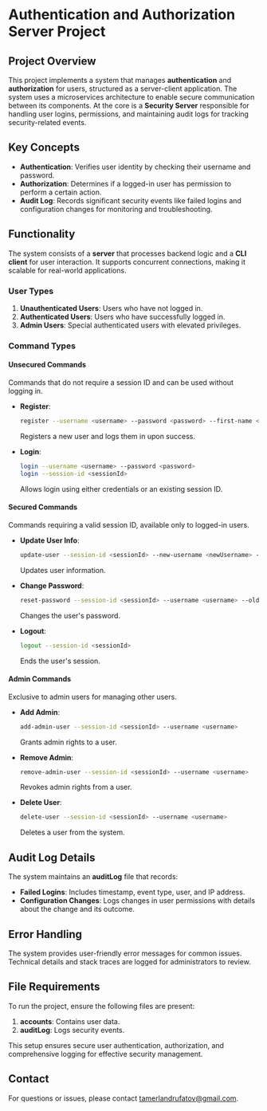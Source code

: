 # Authentication and Authorization Server Project

## Project Overview

This project implements a system that manages **authentication** and **authorization** for users, structured as a server-client application. The system uses a microservices architecture to enable secure communication between its components. At the core is a **Security Server** responsible for handling user logins, permissions, and maintaining audit logs for tracking security-related events.

## Key Concepts

- **Authentication**: Verifies user identity by checking their username and password.
- **Authorization**: Determines if a logged-in user has permission to perform a certain action.
- **Audit Log**: Records significant security events like failed logins and configuration changes for monitoring and troubleshooting.

## Functionality

The system consists of a **server** that processes backend logic and a **CLI client** for user interaction. It supports concurrent connections, making it scalable for real-world applications.

### User Types

1. **Unauthenticated Users**: Users who have not logged in.
2. **Authenticated Users**: Users who have successfully logged in.
3. **Admin Users**: Special authenticated users with elevated privileges.

### Command Types

#### Unsecured Commands

Commands that do not require a session ID and can be used without logging in.

- **Register**:
  ```bash
  register --username <username> --password <password> --first-name <firstName> --last-name <lastName> --email <email>
  ```
  Registers a new user and logs them in upon success.

- **Login**:
  ```bash
  login --username <username> --password <password>
  login --session-id <sessionId>
  ```
  Allows login using either credentials or an existing session ID.

#### Secured Commands

Commands requiring a valid session ID, available only to logged-in users.

- **Update User Info**:
  ```bash
  update-user --session-id <sessionId> --new-username <newUsername> --new-first-name <newFirstName> --new-last-name <newLastName> --new-email <email>
  ```
  Updates user information.

- **Change Password**:
  ```bash
  reset-password --session-id <sessionId> --username <username> --old-password <oldPassword> --new-password <newPassword>
  ```
  Changes the user's password.

- **Logout**:
  ```bash
  logout --session-id <sessionId>
  ```
  Ends the user's session.

#### Admin Commands

Exclusive to admin users for managing other users.

- **Add Admin**:
  ```bash
  add-admin-user --session-id <sessionId> --username <username>
  ```
  Grants admin rights to a user.

- **Remove Admin**:
  ```bash
  remove-admin-user --session-id <sessionId> --username <username>
  ```
  Revokes admin rights from a user.

- **Delete User**:
  ```bash
  delete-user --session-id <sessionId> --username <username>
  ```
  Deletes a user from the system.

## Audit Log Details

The system maintains an **auditLog** file that records:

- **Failed Logins**: Includes timestamp, event type, user, and IP address.
- **Configuration Changes**: Logs changes in user permissions with details about the change and its outcome.

## Error Handling

The system provides user-friendly error messages for common issues. Technical details and stack traces are logged for administrators to review.

## File Requirements

To run the project, ensure the following files are present:
1. **accounts**: Contains user data.
2. **auditLog**: Logs security events.

This setup ensures secure user authentication, authorization, and comprehensive logging for effective security management.


## Contact
For questions or issues, please contact [tamerlandrufatov@gmail.com](mailto:tamerlandrufatov@gmail.com).

